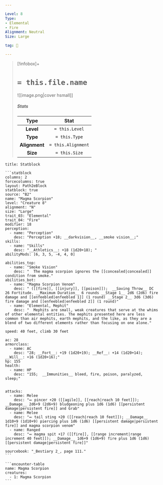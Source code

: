 ```yaml
---

Level: 8
Type:
- Elemental
- Fire
Alignment: Neutral
Size: Large

tag: 👹

---
```


> [!infobox]+
> #  `= this.file.name`
> ![[image.png|cover hsmall]]
> ##### Stats
> Type | Stat |
> :---:|:---:|
> **Level** | `= this.Level` |
> **Type** | `= this.Type` |
> **Alignment** | `= this.Alignment` |
> **Size** | `= this.Size` |



````ad-info
title: Statblock

```statblock
columns: 2
forcecolumns: true
layout: Path2eBlock
statblock: true
source: "B2"
name: "Magma Scorpion"
level: "Creature 8"
alignment: "N"
size: "Large"
trait_03: "Elemental"
trait_04: "Fire"
modifier: 18
perception:
  - name: "Perception"
    desc: "Perception +18; __darkvision__, __smoke vision__;"
skills:
  - name: "Skills"
    desc: "__Athletics__: +18 (1d20+18); "
abilityMods: [6, 3, 5, -4, 4, 0]

abilities_top:
  - name: "Smoke Vision"
    desc: "  The magma scorpion ignores the [[concealed|concealed]] condition from smoke."
abilities_bot:
  - name: "Magma Scorpion Venom"
    desc: " ([[fire]], [[injury]], [[poison]]);  __Saving Throw__ DC 26 Fortitude. __Maximum Duration__ 6 rounds __Stage 1__ 2d6 (2d6) fire damage and [[enfeebled|enfeebled 1]] (1 round) __Stage 2__ 3d6 (3d6) fire damage and [[enfeebled|enfeebled 2]] (1 round)"
  - name: "Elemental, Mephit"
    desc: "  Mephits are small, weak creatures that serve at the whims of other elemental entities. The mephits presented here are less common than air mephits, earth mephits, and the like, as they are a blend of two different elements rather than focusing on one alone."

speed: 40 feet, climb 30 feet

ac: 28
armorclass:
  - name: AC
    desc: "28; __Fort__: +19 (1d20+19); __Ref__: +14 (1d20+14); __Will__: +16 (1d20+16);"
hp: 155
health:
  - name: HP
    desc: "155;  __Immunities__ bleed, fire, poison, paralyzed, sleep;"


attacks:
  - name: Melee
    desc: "⬻ pincer +20 ([[agile]], [[reach|reach 10 feet]]); __Damage__ 2d6+9 (2d6+9) bludgeoning plus 1d6 (1d6) [[persistent damage|persistent fire]] and Grab"
  - name: Melee
    desc: "⬻ tail sting +20 ([[reach|reach 10 feet]]); __Damage__ 1d10+9 (1d10+9) piercing plus 1d6 (1d6) [[persistent damage|persistent fire]] and magma scorpion venom"
  - name: Ranged
    desc: "⬻ magma spit +17 ([[fire]], [[range increment|range increment 40 feet]]); __Damage__ 1d6+9 (1d6+9) fire plus 1d6 (1d6) [[persistent damage|persistent fire]]"

sourcebook: "_Bestiary 2_, page 111."
```

```encounter-table
name: Magma Scorpion
creatures:
  - 1: Magma Scorpion
```

````


